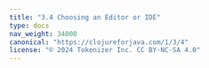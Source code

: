 ```yaml
---
title: "3.4 Choosing an Editor or IDE"
type: docs
nav_weight: 34000
canonical: "https://clojureforjava.com/1/3/4"
license: "© 2024 Tokenizer Inc. CC BY-NC-SA 4.0"
---
```

